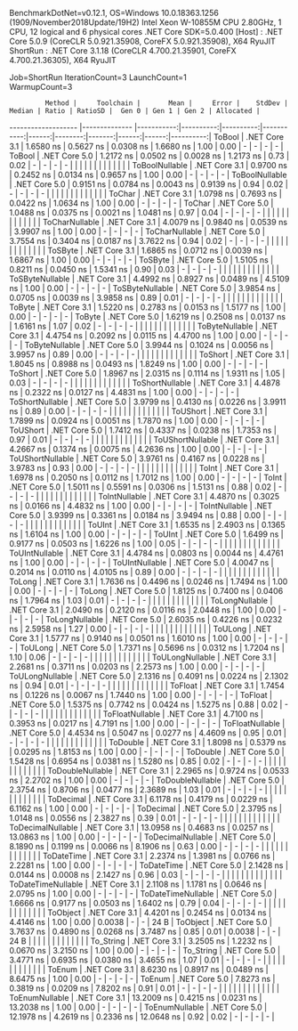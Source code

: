 
BenchmarkDotNet=v0.12.1, OS=Windows 10.0.18363.1256 (1909/November2018Update/19H2)
Intel Xeon W-10855M CPU 2.80GHz, 1 CPU, 12 logical and 6 physical cores
.NET Core SDK=5.0.400
  [Host]   : .NET Core 5.0.9 (CoreCLR 5.0.921.35908, CoreFX 5.0.921.35908), X64 RyuJIT
  ShortRun : .NET Core 3.1.18 (CoreCLR 4.700.21.35901, CoreFX 4.700.21.36305), X64 RyuJIT

Job=ShortRun  IterationCount=3  LaunchCount=1  
WarmupCount=3  

             Method |     Toolchain |       Mean |     Error |    StdDev |     Median | Ratio | RatioSD |  Gen 0 | Gen 1 | Gen 2 | Allocated |
------------------- |-------------- |-----------:|----------:|----------:|-----------:|------:|--------:|-------:|------:|------:|----------:|
             ToBool | .NET Core 3.1 |  1.6580 ns | 0.5627 ns | 0.0308 ns |  1.6680 ns |  1.00 |    0.00 |      - |     - |     - |         - |
             ToBool | .NET Core 5.0 |  1.2172 ns | 0.0502 ns | 0.0028 ns |  1.2173 ns |  0.73 |    0.02 |      - |     - |     - |         - |
                    |               |            |           |           |            |       |         |        |       |       |           |
     ToBoolNullable | .NET Core 3.1 |  0.9700 ns | 0.2452 ns | 0.0134 ns |  0.9657 ns |  1.00 |    0.00 |      - |     - |     - |         - |
     ToBoolNullable | .NET Core 5.0 |  0.9151 ns | 0.0784 ns | 0.0043 ns |  0.9139 ns |  0.94 |    0.02 |      - |     - |     - |         - |
                    |               |            |           |           |            |       |         |        |       |       |           |
             ToChar | .NET Core 3.1 |  1.0798 ns | 0.7693 ns | 0.0422 ns |  1.0634 ns |  1.00 |    0.00 |      - |     - |     - |         - |
             ToChar | .NET Core 5.0 |  1.0488 ns | 0.0375 ns | 0.0021 ns |  1.0481 ns |  0.97 |    0.04 |      - |     - |     - |         - |
                    |               |            |           |           |            |       |         |        |       |       |           |
     ToCharNullable | .NET Core 3.1 |  4.0079 ns | 0.9840 ns | 0.0539 ns |  3.9907 ns |  1.00 |    0.00 |      - |     - |     - |         - |
     ToCharNullable | .NET Core 5.0 |  3.7554 ns | 0.3404 ns | 0.0187 ns |  3.7622 ns |  0.94 |    0.02 |      - |     - |     - |         - |
                    |               |            |           |           |            |       |         |        |       |       |           |
            ToSByte | .NET Core 3.1 |  1.6865 ns | 0.0712 ns | 0.0039 ns |  1.6867 ns |  1.00 |    0.00 |      - |     - |     - |         - |
            ToSByte | .NET Core 5.0 |  1.5105 ns | 0.8211 ns | 0.0450 ns |  1.5341 ns |  0.90 |    0.03 |      - |     - |     - |         - |
                    |               |            |           |           |            |       |         |        |       |       |           |
    ToSByteNullable | .NET Core 3.1 |  4.4992 ns | 0.8927 ns | 0.0489 ns |  4.5109 ns |  1.00 |    0.00 |      - |     - |     - |         - |
    ToSByteNullable | .NET Core 5.0 |  3.9854 ns | 0.0705 ns | 0.0039 ns |  3.9858 ns |  0.89 |    0.01 |      - |     - |     - |         - |
                    |               |            |           |           |            |       |         |        |       |       |           |
             ToByte | .NET Core 3.1 |  1.5220 ns | 0.2783 ns | 0.0153 ns |  1.5177 ns |  1.00 |    0.00 |      - |     - |     - |         - |
             ToByte | .NET Core 5.0 |  1.6219 ns | 0.2508 ns | 0.0137 ns |  1.6161 ns |  1.07 |    0.02 |      - |     - |     - |         - |
                    |               |            |           |           |            |       |         |        |       |       |           |
     ToByteNullable | .NET Core 3.1 |  4.4754 ns | 0.2092 ns | 0.0115 ns |  4.4700 ns |  1.00 |    0.00 |      - |     - |     - |         - |
     ToByteNullable | .NET Core 5.0 |  3.9944 ns | 0.1024 ns | 0.0056 ns |  3.9957 ns |  0.89 |    0.00 |      - |     - |     - |         - |
                    |               |            |           |           |            |       |         |        |       |       |           |
            ToShort | .NET Core 3.1 |  1.8045 ns | 0.8988 ns | 0.0493 ns |  1.8249 ns |  1.00 |    0.00 |      - |     - |     - |         - |
            ToShort | .NET Core 5.0 |  1.8967 ns | 2.0315 ns | 0.1114 ns |  1.9311 ns |  1.05 |    0.03 |      - |     - |     - |         - |
                    |               |            |           |           |            |       |         |        |       |       |           |
    ToShortNullable | .NET Core 3.1 |  4.4878 ns | 0.2322 ns | 0.0127 ns |  4.4831 ns |  1.00 |    0.00 |      - |     - |     - |         - |
    ToShortNullable | .NET Core 5.0 |  3.9799 ns | 0.4130 ns | 0.0226 ns |  3.9911 ns |  0.89 |    0.00 |      - |     - |     - |         - |
                    |               |            |           |           |            |       |         |        |       |       |           |
           ToUShort | .NET Core 3.1 |  1.7899 ns | 0.0924 ns | 0.0051 ns |  1.7870 ns |  1.00 |    0.00 |      - |     - |     - |         - |
           ToUShort | .NET Core 5.0 |  1.7412 ns | 0.4337 ns | 0.0238 ns |  1.7353 ns |  0.97 |    0.01 |      - |     - |     - |         - |
                    |               |            |           |           |            |       |         |        |       |       |           |
   ToUShortNullable | .NET Core 3.1 |  4.2667 ns | 0.1374 ns | 0.0075 ns |  4.2636 ns |  1.00 |    0.00 |      - |     - |     - |         - |
   ToUShortNullable | .NET Core 5.0 |  3.9761 ns | 0.4167 ns | 0.0228 ns |  3.9783 ns |  0.93 |    0.00 |      - |     - |     - |         - |
                    |               |            |           |           |            |       |         |        |       |       |           |
              ToInt | .NET Core 3.1 |  1.6978 ns | 0.2050 ns | 0.0112 ns |  1.7012 ns |  1.00 |    0.00 |      - |     - |     - |         - |
              ToInt | .NET Core 5.0 |  1.5011 ns | 0.5591 ns | 0.0306 ns |  1.5131 ns |  0.88 |    0.02 |      - |     - |     - |         - |
                    |               |            |           |           |            |       |         |        |       |       |           |
      ToIntNullable | .NET Core 3.1 |  4.4870 ns | 0.3025 ns | 0.0166 ns |  4.4832 ns |  1.00 |    0.00 |      - |     - |     - |         - |
      ToIntNullable | .NET Core 5.0 |  3.9399 ns | 0.3361 ns | 0.0184 ns |  3.9494 ns |  0.88 |    0.00 |      - |     - |     - |         - |
                    |               |            |           |           |            |       |         |        |       |       |           |
             ToUInt | .NET Core 3.1 |  1.6535 ns | 2.4903 ns | 0.1365 ns |  1.6104 ns |  1.00 |    0.00 |      - |     - |     - |         - |
             ToUInt | .NET Core 5.0 |  1.6499 ns | 0.9177 ns | 0.0503 ns |  1.6226 ns |  1.00 |    0.05 |      - |     - |     - |         - |
                    |               |            |           |           |            |       |         |        |       |       |           |
     ToUIntNullable | .NET Core 3.1 |  4.4784 ns | 0.0803 ns | 0.0044 ns |  4.4761 ns |  1.00 |    0.00 |      - |     - |     - |         - |
     ToUIntNullable | .NET Core 5.0 |  4.0047 ns | 0.2014 ns | 0.0110 ns |  4.0105 ns |  0.89 |    0.00 |      - |     - |     - |         - |
                    |               |            |           |           |            |       |         |        |       |       |           |
             ToLong | .NET Core 3.1 |  1.7636 ns | 0.4496 ns | 0.0246 ns |  1.7494 ns |  1.00 |    0.00 |      - |     - |     - |         - |
             ToLong | .NET Core 5.0 |  1.8125 ns | 0.7400 ns | 0.0406 ns |  1.7964 ns |  1.03 |    0.01 |      - |     - |     - |         - |
                    |               |            |           |           |            |       |         |        |       |       |           |
     ToLongNullable | .NET Core 3.1 |  2.0490 ns | 0.2120 ns | 0.0116 ns |  2.0448 ns |  1.00 |    0.00 |      - |     - |     - |         - |
     ToLongNullable | .NET Core 5.0 |  2.6035 ns | 0.4226 ns | 0.0232 ns |  2.5958 ns |  1.27 |    0.00 |      - |     - |     - |         - |
                    |               |            |           |           |            |       |         |        |       |       |           |
            ToULong | .NET Core 3.1 |  1.5777 ns | 0.9140 ns | 0.0501 ns |  1.6010 ns |  1.00 |    0.00 |      - |     - |     - |         - |
            ToULong | .NET Core 5.0 |  1.7371 ns | 0.5696 ns | 0.0312 ns |  1.7204 ns |  1.10 |    0.06 |      - |     - |     - |         - |
                    |               |            |           |           |            |       |         |        |       |       |           |
    ToULongNullable | .NET Core 3.1 |  2.2681 ns | 0.3711 ns | 0.0203 ns |  2.2573 ns |  1.00 |    0.00 |      - |     - |     - |         - |
    ToULongNullable | .NET Core 5.0 |  2.1316 ns | 0.4091 ns | 0.0224 ns |  2.1302 ns |  0.94 |    0.01 |      - |     - |     - |         - |
                    |               |            |           |           |            |       |         |        |       |       |           |
            ToFloat | .NET Core 3.1 |  1.7454 ns | 0.1226 ns | 0.0067 ns |  1.7440 ns |  1.00 |    0.00 |      - |     - |     - |         - |
            ToFloat | .NET Core 5.0 |  1.5375 ns | 0.7742 ns | 0.0424 ns |  1.5275 ns |  0.88 |    0.02 |      - |     - |     - |         - |
                    |               |            |           |           |            |       |         |        |       |       |           |
    ToFloatNullable | .NET Core 3.1 |  4.7100 ns | 0.3953 ns | 0.0217 ns |  4.7191 ns |  1.00 |    0.00 |      - |     - |     - |         - |
    ToFloatNullable | .NET Core 5.0 |  4.4534 ns | 0.5047 ns | 0.0277 ns |  4.4609 ns |  0.95 |    0.01 |      - |     - |     - |         - |
                    |               |            |           |           |            |       |         |        |       |       |           |
           ToDouble | .NET Core 3.1 |  1.8098 ns | 0.5379 ns | 0.0295 ns |  1.8153 ns |  1.00 |    0.00 |      - |     - |     - |         - |
           ToDouble | .NET Core 5.0 |  1.5428 ns | 0.6954 ns | 0.0381 ns |  1.5280 ns |  0.85 |    0.02 |      - |     - |     - |         - |
                    |               |            |           |           |            |       |         |        |       |       |           |
   ToDoubleNullable | .NET Core 3.1 |  2.2965 ns | 0.9724 ns | 0.0533 ns |  2.2702 ns |  1.00 |    0.00 |      - |     - |     - |         - |
   ToDoubleNullable | .NET Core 5.0 |  2.3754 ns | 0.8706 ns | 0.0477 ns |  2.3689 ns |  1.03 |    0.01 |      - |     - |     - |         - |
                    |               |            |           |           |            |       |         |        |       |       |           |
          ToDecimal | .NET Core 3.1 |  6.1178 ns | 0.4179 ns | 0.0229 ns |  6.1162 ns |  1.00 |    0.00 |      - |     - |     - |         - |
          ToDecimal | .NET Core 5.0 |  2.3795 ns | 1.0148 ns | 0.0556 ns |  2.3827 ns |  0.39 |    0.01 |      - |     - |     - |         - |
                    |               |            |           |           |            |       |         |        |       |       |           |
  ToDecimalNullable | .NET Core 3.1 | 13.0958 ns | 0.4683 ns | 0.0257 ns | 13.0863 ns |  1.00 |    0.00 |      - |     - |     - |         - |
  ToDecimalNullable | .NET Core 5.0 |  8.1890 ns | 0.1199 ns | 0.0066 ns |  8.1906 ns |  0.63 |    0.00 |      - |     - |     - |         - |
                    |               |            |           |           |            |       |         |        |       |       |           |
         ToDateTime | .NET Core 3.1 |  2.2374 ns | 1.3981 ns | 0.0766 ns |  2.2281 ns |  1.00 |    0.00 |      - |     - |     - |         - |
         ToDateTime | .NET Core 5.0 |  2.1428 ns | 0.0144 ns | 0.0008 ns |  2.1427 ns |  0.96 |    0.03 |      - |     - |     - |         - |
                    |               |            |           |           |            |       |         |        |       |       |           |
 ToDateTimeNullable | .NET Core 3.1 |  2.1108 ns | 1.1781 ns | 0.0646 ns |  2.0795 ns |  1.00 |    0.00 |      - |     - |     - |         - |
 ToDateTimeNullable | .NET Core 5.0 |  1.6666 ns | 0.9177 ns | 0.0503 ns |  1.6402 ns |  0.79 |    0.04 |      - |     - |     - |         - |
                    |               |            |           |           |            |       |         |        |       |       |           |
           ToObject | .NET Core 3.1 |  4.4201 ns | 0.2454 ns | 0.0134 ns |  4.4146 ns |  1.00 |    0.00 | 0.0038 |     - |     - |      24 B |
           ToObject | .NET Core 5.0 |  3.7637 ns | 0.4890 ns | 0.0268 ns |  3.7487 ns |  0.85 |    0.01 | 0.0038 |     - |     - |      24 B |
                    |               |            |           |           |            |       |         |        |       |       |           |
          To_String | .NET Core 3.1 |  3.2505 ns | 1.2232 ns | 0.0670 ns |  3.2150 ns |  1.00 |    0.00 |      - |     - |     - |         - |
          To_String | .NET Core 5.0 |  3.4771 ns | 0.6935 ns | 0.0380 ns |  3.4655 ns |  1.07 |    0.01 |      - |     - |     - |         - |
                    |               |            |           |           |            |       |         |        |       |       |           |
             ToEnum | .NET Core 3.1 |  8.6230 ns | 0.8917 ns | 0.0489 ns |  8.6475 ns |  1.00 |    0.00 |      - |     - |     - |         - |
             ToEnum | .NET Core 5.0 |  7.8273 ns | 0.3819 ns | 0.0209 ns |  7.8202 ns |  0.91 |    0.01 |      - |     - |     - |         - |
                    |               |            |           |           |            |       |         |        |       |       |           |
     ToEnumNullable | .NET Core 3.1 | 13.2009 ns | 0.4215 ns | 0.0231 ns | 13.2038 ns |  1.00 |    0.00 |      - |     - |     - |         - |
     ToEnumNullable | .NET Core 5.0 | 12.1978 ns | 4.2619 ns | 0.2336 ns | 12.0648 ns |  0.92 |    0.02 |      - |     - |     - |         - |

